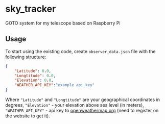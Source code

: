 # sky_tracker
GOTO system for my telescope based on Raspberry Pi

## Usage
To start using the existing code, create ```observer_data.json``` file with the following structure:
```json
{
    "Latitude": 0.0,
    "Longtitude": 0.0,
    "Elevation": 0.0,
    "WEATHER_API_KEY":"example api_key"
}
```
Where ```"Latitude"``` and ```"Longtitude"``` are your geographical coordinates in degrees, ```"Elevation"``` - your elevation above sea level (in meters), ```"WEATHER_API_KEY"``` - api key to [openweathermap.org](https://openweathermap.org) (need to register on the website to get it).
